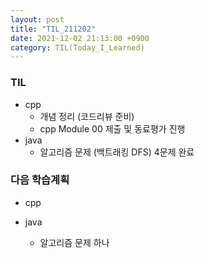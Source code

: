 ```yaml
---
layout: post
title: "TIL_211202"
date: 2021-12-02 21:13:00 +0900
category: TIL(Today_I_Learned)
---
```


### TIL
- cpp
	- 개념 정리 (코드리뷰 준비)
	- cpp Module 00 제출 및 동료평가 진행
- java
	- 알고리즘 문제 (백트래킹 DFS) 4문제 완료

### 다음 학습계획
- cpp

- java
	- 알고리즘 문제 하나